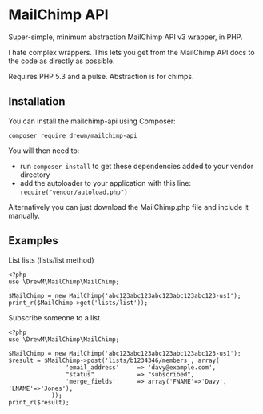 MailChimp API
=============

Super-simple, minimum abstraction MailChimp API v3 wrapper, in PHP.

I hate complex wrappers. This lets you get from the MailChimp API docs to the code as directly as possible.

Requires PHP 5.3 and a pulse. Abstraction is for chimps.

Installation
------------

You can install the mailchimp-api using Composer:

```
composer require drewm/mailchimp-api
```

You will then need to:
* run ``composer install`` to get these dependencies added to your vendor directory
* add the autoloader to your application with this line: ``require("vendor/autoload.php")``

Alternatively you can just download the MailChimp.php file and include it manually.

Examples
--------

List lists (lists/list method)

	<?php
	use \DrewM\MailChimp\MailChimp;

	$MailChimp = new MailChimp('abc123abc123abc123abc123abc123-us1');
	print_r($MailChimp->get('lists/list'));

Subscribe someone to a list

	<?php
	use \DrewM\MailChimp\MailChimp;

	$MailChimp = new MailChimp('abc123abc123abc123abc123abc123-us1');
	$result = $MailChimp->post('lists/b1234346/members', array(
					'email_address'     => 'davy@example.com',
					"status"			=> "subscribed",
					'merge_fields'      => array('FNAME'=>'Davy', 'LNAME'=>'Jones'),
				));
	print_r($result);
